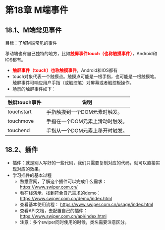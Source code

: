 # 第18章 M端事件

## 18.1、M端常见事件

目标：了解M端常见的事件

移动端也有自己独特的地方，比如<span style="color:red;font-weight:bold;">触屏事件touch（也称触摸事件）</span>，Android和IOS都有。

- <span style="color:red;font-weight:bold;">触屏事件（touch）也称触摸事件</span>，Android和IOS都有
- touch对象代表一个触摸点。触摸点可能是一根手指，也可能是一根触摸笔。触屏事件可响应用户手指（或触控笔）对屏幕或者触控板操作。
- 场景的触屏事件如下：

| 触屏touch事件 | 说明                            |
| ------------- | ------------------------------- |
| touchstart    | 手指触摸到一个DOM元素时触发。   |
| touchmove     | 手指在一个DOM元素上滑动时触发。 |
| touchend      | 手指从一个DOM元素上移开时触发。 |

## 18.2、插件

- 插件：就是别人写好的一些代码，我们只需要复制对应的代码，就可以直接实现对应的效果。
- 学习插件的基本过程
    - 熟悉官网，了解这个插件可以完成什么需求： https://www.swiper.com.cn/
    - 看在线演示，找到符合自己需求的demo： https://www.swiper.com.cn/demo/index.html
    - 查看基本使用流程： https://www.swiper.com.cn/usage/index.html
    - 查看API文档，去配置自己的插件： https://www.swiper.com.cn/api/index.html
    - 注意：多个swiper同时使用的时候，类名需要注意区分。